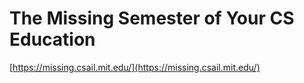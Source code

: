 # The Missing Semester of Your CS Education
[https://missing.csail.mit.edu/](https://missing.csail.mit.edu/)
